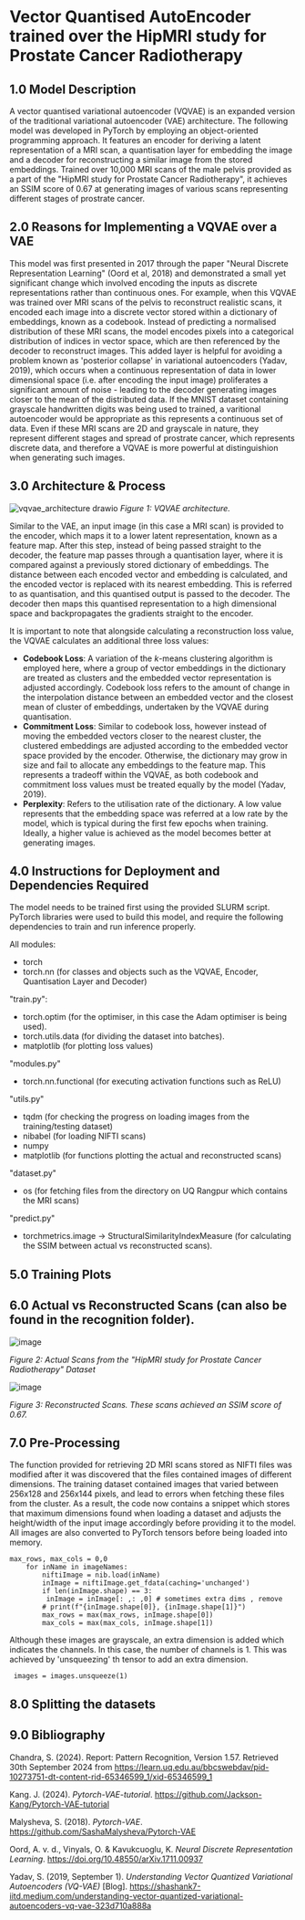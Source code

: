 # Vector Quantised AutoEncoder trained over the HipMRI study for Prostate Cancer Radiotherapy
## 1.0 Model Description
A vector quantised variational autoencoder (VQVAE) is an expanded version of the traditional variational autoencoder (VAE) architecture.
The following model was developed in PyTorch by employing an object-oriented programming approach. It features an encoder for deriving a latent representation of a MRI scan, a quantisation layer for embedding the image and a decoder for reconstructing a similar image 
from the stored embeddings. 
Trained over 10,000 MRI scans of the male pelvis provided as a part of the "HipMRI study for Prostate Cancer Radiotherapy", it achieves an SSIM score of 0.67 at generating images of various
scans representing different stages of prostrate cancer.
## 2.0 Reasons for Implementing a VQVAE over a VAE
This model was first presented in 2017 through the paper "Neural Discrete Representation Learning" (Oord et al, 2018) and demonstrated a small yet
significant change which involved encoding the inputs as discrete representations rather than continuous ones. For example, when this VQVAE was trained over MRI scans of
the pelvis to reconstruct realistic scans, it encoded each image into a discrete vector stored within a dictionary of embeddings, known as a codebook. Instead of predicting
a normalised distribution of these MRI scans, the model encodes pixels into a categorical distribution of indices in vector space, which are then referenced by the decoder to
reconstruct images. This added layer is helpful for avoiding a problem known as 'posterior collapse' in variational autoencoders (Yadav, 2019), which occurs when a continuous representation of data in lower dimensional space (i.e. after encoding the input image) proliferates a significant amount of noise - leading to the decoder generating images closer to the mean of the distributed data. If the MNIST dataset containing grayscale handwritten digits was being used to trained, a varitional autoencoder would be appropriate as this represents a continuous set of data. Even if these MRI scans are 2D and grayscale in nature, they represent different stages and spread of prostrate cancer, which represents discrete data, and therefore a VQVAE is more powerful at distinguishion when generating such images.
## 3.0 Architecture & Process
![vqvae_architecture drawio](https://github.com/user-attachments/assets/55baf8e7-8fd7-4c85-ac17-030914947c14) 
                        _Figure 1: VQVAE architecture._

Similar to the VAE, an input image (in this case a MRI scan) is provided to the encoder, which maps it to a lower latent representation, known as a feature map. After this step, instead of being passed straight to the decoder, the feature map passes through a quantisation layer, where it is compared against a previously stored dictionary of embeddings. The distance between each encoded vector and embedding is calculated, and the encoded vector is replaced with its nearest embedding. This is referred to as quantisation, and this quantised output is passed to the decoder. The decoder then maps this quantised representation to a high dimensional space and backpropagates the gradients straight to the encoder. 

It is important to note that alongside calculating a reconstruction loss value, the VQVAE calculates an additional three loss values:
- **Codebook Loss**:
A variation of the _k_-means clustering algorithm is employed here, where a group of vector embeddings in the dictionary are treated as clusters and the embedded vector representation is adjusted accordingly. Codebook loss refers to the amount of change in the interpolation distance between an embedded vector and the closest mean of cluster of embeddings, undertaken by the VQVAE during quantisation.
- **Commitment Loss**:
Similar to codebook loss, however instead of moving the embedded vectors closer to the nearest cluster, the clustered embeddings are adjusted according to the embedded vector space provided by the encoder. Otherwise, the dictionary may grow in size and fail to allocate any embeddings to the feature map. This represents a tradeoff within the VQVAE, as both codebook and commitment loss values must be treated equally by the model (Yadav, 2019). 
- **Perplexity**: 
Refers to the utilisation rate of the dictionary. A low value represents that the embedding space was referred at a low rate by the model, which is typical during the first few epochs when training. Ideally, a higher value is achieved as the model becomes better at generating images.

## 4.0 Instructions for Deployment and Dependencies Required
The model needs to be trained first using the provided SLURM script. PyTorch libraries were used to build this model, and require the following dependencies 
to train and run inference properly.

All modules:
- torch
- torch.nn (for classes and objects such as the VQVAE, Encoder, Quantisation Layer and Decoder)

"train.py":
- torch.optim (for the optimiser, in this case the Adam optimiser is being used).
- torch.utils.data (for dividing the dataset into batches).
- matplotlib (for plotting loss values)

"modules.py"
- torch.nn.functional (for executing activation functions such as ReLU)

"utils.py"
- tqdm (for checking the progress on loading images from the training/testing dataset)
- nibabel (for loading NIFTI scans)
- numpy
- matplotlib (for functions plotting the actual and reconstructed scans)

"dataset.py"
- os (for fetching files from the directory on UQ Rangpur which contains the MRI scans)

"predict.py"
- torchmetrics.image -> StructuralSimilarityIndexMeasure (for calculating the SSIM between actual vs reconstructed scans).
## 5.0 Training Plots

## 6.0 Actual vs Reconstructed Scans (can also be found in the recognition folder).
![image](https://github.com/user-attachments/assets/594d9475-aa4c-4208-b437-a8033d15d82d) 

_Figure 2: Actual Scans from the "HipMRI study for Prostate Cancer Radiotherapy" Dataset_

![image](https://github.com/user-attachments/assets/dd24be15-34fd-493a-b5d2-cafd69775159)

_Figure 3: Reconstructed Scans. These scans achieved an SSIM score of 0.67._


## 7.0 Pre-Processing
The function provided for retrieving 2D MRI scans stored as NIFTI files was modified after it was discovered that the files contained images of different dimensions. 
The training dataset contained images that varied between 256x128 and 256x144 pixels, and lead to errors when fetching these files from the cluster. As a result, the code now contains a snippet which stores that maximum dimensions found when loading a dataset and adjusts the height/width of the input image accordingly before providing it to the model. All images are also converted to PyTorch tensors before being loaded into memory. 

```
max_rows, max_cols = 0,0
    for inName in imageNames:
        niftiImage = nib.load(inName)
        inImage = niftiImage.get_fdata(caching='unchanged')
        if len(inImage.shape) == 3:
         inImage = inImage[: ,: ,0] # sometimes extra dims , remove
        # print(f"{inImage.shape[0]}, {inImage.shape[1]}")
        max_rows = max(max_rows, inImage.shape[0])
        max_cols = max(max_cols, inImage.shape[1])
```

Although these images are grayscale, an extra dimension is added which indicates the channels. In this case, the number of channels is 1. This was achieved by 'unsqueezing' th tensor to add an extra dimension.

``` images = images.unsqueeze(1)```
## 8.0 Splitting the datasets


## 9.0 Bibliography
Chandra, S. (2024). Report: Pattern Recognition, Version 1.57. Retrieved 30th September 2024 from https://learn.uq.edu.au/bbcswebdav/pid-10273751-dt-content-rid-65346599_1/xid-65346599_1

Kang. J. (2024). _Pytorch-VAE-tutorial_. https://github.com/Jackson-Kang/Pytorch-VAE-tutorial

Malysheva, S. (2018). _Pytorch-VAE_. https://github.com/SashaMalysheva/Pytorch-VAE

Oord, A. v. d., Vinyals, O. & Kavukcuoglu, K. _Neural Discrete Representation Learning_. https://doi.org/10.48550/arXiv.1711.00937

Yadav, S. (2019, September 1). _Understanding Vector Quantized Variational Autoencoders (VQ-VAE)_ [Blog]. https://shashank7-iitd.medium.com/understanding-vector-quantized-variational-autoencoders-vq-vae-323d710a888a
